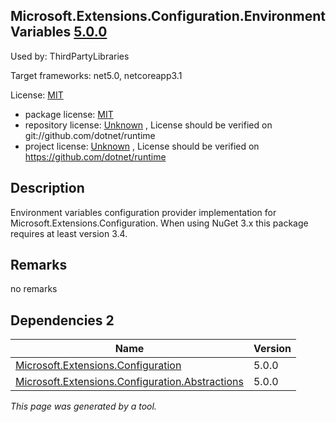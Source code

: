 Microsoft.Extensions.Configuration.EnvironmentVariables [5.0.0](https://www.nuget.org/packages/Microsoft.Extensions.Configuration.EnvironmentVariables/5.0.0)
--------------------

Used by: ThirdPartyLibraries

Target frameworks: net5.0, netcoreapp3.1

License: [MIT](../../../../licenses/mit) 

- package license: [MIT](https://licenses.nuget.org/MIT) 
- repository license: [Unknown](git://github.com/dotnet/runtime) , License should be verified on git://github.com/dotnet/runtime
- project license: [Unknown](https://github.com/dotnet/runtime) , License should be verified on https://github.com/dotnet/runtime

Description
-----------
Environment variables configuration provider implementation for Microsoft.Extensions.Configuration. 
When using NuGet 3.x this package requires at least version 3.4.

Remarks
-----------
no remarks


Dependencies 2
-----------

|Name|Version|
|----------|:----|
|[Microsoft.Extensions.Configuration](../../../../packages/nuget.org/microsoft.extensions.configuration/5.0.0)|5.0.0|
|[Microsoft.Extensions.Configuration.Abstractions](../../../../packages/nuget.org/microsoft.extensions.configuration.abstractions/5.0.0)|5.0.0|

*This page was generated by a tool.*